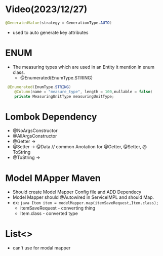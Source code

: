 # Video(2023/12/27)
```java
@GeneratedValue(strategy = GenerationType.AUTO)
```
* used to auto generate key attributes
# ENUM
* The measuring types which are used in an Entity it mention in enum class.
  * @Enumerated(EnumType.STRING)
```java
 @Enumerated(EnumType.STRING)
    @Column(name = "measure_type", length = 100,nullable = false)
    private MeasuringUnitType measuringUnitType;
```
# Lombok Dependency

* @NoArgsConstructor
* @AllArgsConstructor
* @Getter    ->
* @Setter    ->        @Data // common Anotation for @Getter, @Setter, @ ToString
* @ToString  ->

# Model MApper Maven
* Should create Model Mapper Config file and ADD Dependecy
* Model Mapper should @Autowired in ServiceIMPL and should Map.
*   ex: ```java
        Item item = modelMapper.map(itemSaveRequest,Item.class);
        ```
    * itemSaveRequest - converting thing
    * Item.class - converted type
# List<>
  * can't use for modal mapper
    


